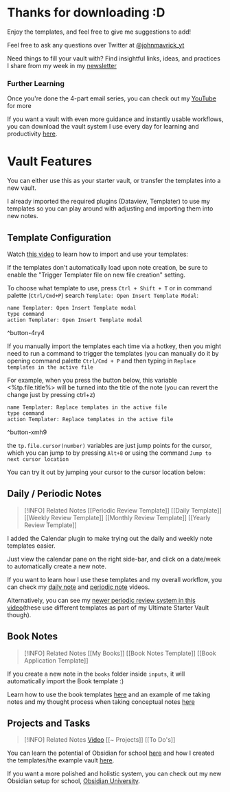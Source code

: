 # Thanks for downloading :D

Enjoy the templates, and feel free to give me suggestions to add!

Feel free to ask any questions over Twitter at [@johnmavrick_yt](https://twitter.com/johnmavrick_yt)

Need things to fill your vault with? Find insightful links, ideas, and practices I share from my week in my [newsletter](https://johnmavrick.substack.com/about)

### Further Learning
Once you're done the 4-part email series, you can check out my [YouTube](https://www.youtube.com/channel/UC_nJ4PiyzE26LX-FmrnvCfQ) for more

If you want a vault with even more guidance and instantly usable workflows, you can download the vault system I use every day for learning and productivity [here](https://johnmavrick.gumroad.com/l/obsidian-starter-vault).

# Vault Features
You can either use this as your starter vault, or transfer the templates into a new vault.

I already imported the required plugins (Dataview, Templater) to use my templates so you can play around with adjusting and importing them into new notes.

## Template Configuration
Watch [this video](https://youtu.be/7JMRrskgw7I) to learn how to import and use your templates: 

If the templates don't automatically load upon note creation, be sure to enable the "Trigger Templater file on new file creation" setting.

To choose what template to use, press `Ctrl + Shift + T` or in command palette (`Ctrl/Cmd+P`) search `Template: Open Insert Template Modal`:

```button
name Templater: Open Insert Template modal
type command
action Templater: Open Insert Template modal
```
^button-4ry4

If you manually import the templates each time via a hotkey, then you might need to run a command to trigger the templates (you can manually do it by opening command palette `Ctrl/Cmd + P` and then typing in `Replace templates in the active file`

For example, when you press the button below, this variable <%tp.file.title%>  will be turned into the title of the note (you can revert the change just by pressing ctrl+z)

```button
name Templater: Replace templates in the active file
type command
action Templater: Replace templates in the active file
```
^button-xmh9

the `tp.file.cursor(number)`  variables are just jump points for the cursor, which you can jump to by pressing `Alt+8` or using the command `Jump to next cursor location`

You can try it out by jumping your cursor to the cursor location below:



## Daily / Periodic Notes
> [!INFO] Related Notes
> [[Periodic Review Template]]
> [[Daily Template]]
> [[Weekly Review Template]]
> [[Monthly Review Template]]
> [[Yearly Review Template]]

I added the Calendar plugin to make trying out the daily and weekly note templates easier.

Just view the calendar pane on the right side-bar, and click on a date/week to automatically create a new note.

If you want to learn how I use these templates and my overall workflow, you can check my [daily note](https://www.youtube.com/watch?v=OFFTIIUDNK4&ab_channel=JohnMavrick) and [periodic note](https://www.youtube.com/watch?v=vmNfnkZDWhY&ab_channel=JohnMavrick) videos.

Alternatively, you can see my [newer periodic review system in this video](https://www.youtube.com/watch?v=jUmOKkJq8xw&t=16s)(these use different templates as part of my Ultimate Starter Vault though).

## Book Notes
> [!INFO] Related Notes
> [[My Books]]
> [[Book Notes Template]]
> [[Book Application Template]]

If you create a new note in the `books` folder inside `inputs`, it will automatically import the Book template :)

Learn how to use the book templates [here](https://www.youtube.com/watch?v=z2NW1iVlkp8&ab_channel=JohnMavrick) and an example of me taking notes and my thought process when taking conceptual notes [here](https://www.youtube.com/watch?v=WlwyYwP3HLg)
## Projects and Tasks
> [!INFO] Related Notes
> [Video](https://www.youtube.com/watch?v=WigJ_rpCFpE&ab_channel=JohnMavrick)
> [[~ Projects]]
> [[To Do's]]

You can learn the potential of Obsidian for school [here](https://www.youtube.com/watch?v=0UTzpIdLbVo&ab_channel=JohnMavrick) and how I created the templates/the example vault [here](https://www.youtube.com/watch?v=0UTzpIdLbVo&ab_channel=JohnMavrick).

If you want a more polished and holistic system, you can check out my new Obsidian setup for school, [Obsidian University](https://www.youtube.com/watch?v=YEszm4_q-S4).